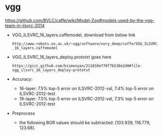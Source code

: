 # vgg

https://github.com/BVLC/caffe/wiki/Model-Zoo#models-used-by-the-vgg-team-in-ilsvrc-2014

- VGG_ILSVRC_16_layers.caffemodel, download from below link

  `http://www.robots.ox.ac.uk/~vgg/software/very_deep/caffe/VGG_ILSVRC_16_layers.caffemodel`

- VGG_ILSVRC_16_layers_deploy.prototxt goes here

  `https://gist.github.com/ksimonyan/211839e770f7b538e2d8#file-vgg_ilsvrc_16_layers_deploy-prototxt`

- Accuracy:
  - 16-layer: 7.5% top-5 error on ILSVRC-2012-val, 7.4% top-5 error on ILSVRC-2012-test
  - 19-layer: 7.5% top-5 error on ILSVRC-2012-val, 7.3% top-5 error on ILSVRC-2012-test

- Preprocess
  - the following BGR values should be subtracted: [103.939, 116.779, 123.68].
